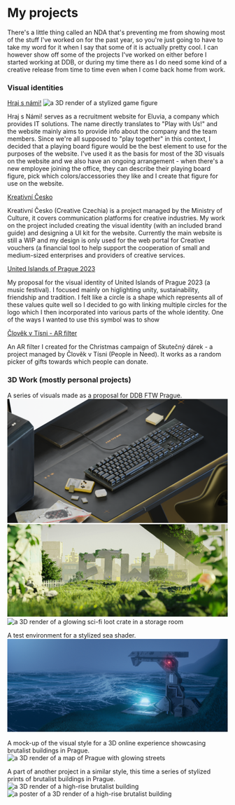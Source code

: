 # My projects

There's a little thing called an NDA that's preventing me from showing most of the stuff I've worked on for the past year, so you're just going to have to take my word for it when I say that some of it is actually pretty cool. I can however show off some of the projects I've worked on either before I started working at DDB, or during my time there as I do need some kind of a creative release from time to time even when I come back home from work. 


### Visual identities
[Hraj s námi!](https://www.morys.studio/portfolio-collections/my-portfolio/project-title-4-1-8de6e8-1)
![a 3D render of a stylized game figure](https://static.wixstatic.com/media/c5b70a_3208d32437474d7ca8b382f30af17624~mv2.jpg/v1/fill/w_1920,h_1011,fp_0.50_0.50,q_85/c5b70a_3208d32437474d7ca8b382f30af17624~mv2.jpg) 

Hraj s Námi! serves as a recruitment website for Eluvia, a company which provides IT solutions. The name directly translates to "Play with Us!" and the website mainly aims to provide info about the company and the team members. Since we're all supposed to "play together" in this context, I decided that a playing board figure would be the best element to use for the purposes of the website. I've used it as the basis for most of the 3D visuals on the website and we also have an ongoing arrangement - when there's a new employee joining the office, they can describe their playing board figure, pick which colors/accessories they like and I create that figure for use on the website.

[Kreativní Česko](https://www.morys.studio/portfolio-collections/my-portfolio/project-title-4-1)

Kreativní Česko (Creative Czechia) is a project managed by the Ministry of Culture, it covers communication platforms for creative industries. My work on the project included creating the visual identity (with an included brand guide) and designing a UI kit for the website. Currently the main website is still a WIP and my design is only used for the web portal for Creative vouchers (a financial tool to help support the cooperation of small and medium-sized enterprises and providers of creative services.

[United Islands of Prague 2023](https://www.morys.studio/portfolio-collections/my-portfolio/project-title-2)

My proposal for the visual identity of United Islands of Prague 2023 (a music festival). I focused mainly on higlighting unity, sustainability, friendship and tradition. I felt like a circle is a shape which represents all of these values quite well so I decided to go with linking multiple circles for the logo which I then incorporated into various parts of the whole identity. One of the ways I wanted to use this symbol was to show 

[Člověk v Tísni - AR filter](https://www.morys.studio/portfolio-collections/my-portfolio/project-title-4)

An AR filter I created for the Christmas campaign of Skutečný dárek - a project managed by Člověk v Tísni (People in Need). It works as a random picker of gifts towards which people can donate.

### 3D Work (mostly personal projects)

A series of visuals made as a proposal for DDB FTW Prague.
![a 3D render of a stylized keyboard](https://github.com/fmorys/english-for-designers/blob/main/KEYBOARD.png?raw=true) 
![a 3D render of a post-apocalyptic city](https://github.com/fmorys/english-for-designers/blob/main/CITY.jpg?raw=true)
![a 3D render of a glowing sci-fi loot crate in a storage room](https://github.com/fmorys/english-for-designers/blob/main/RENDERDDB.png?raw=true)

A test environment for a stylized sea shader.
![a 3D render of a night time scene of a glowing sci-fi machine on the sea shore](https://github.com/fmorys/english-for-designers/blob/main/Night.jpg?raw=true)

A mock-up of the visual style for a 3D online experience showcasing brutalist buildings in Prague.
![a 3D render of a map of Prague with glowing streets](https://github.com/fmorys/english-for-designers/blob/main/PRAGUE%20RENDER.png?raw=true)

A part of another project in a similar style, this time a series of stylized prints of brutalist buildings in Prague.
![a 3D render of a high-rise brutalist building](https://github.com/fmorys/english-for-designers/blob/main/CENTROTEXV2.png?raw=true)
![a poster of a 3D render of a high-rise brutalist building](https://github.com/fmorys/english-for-designers/blob/main/brutworksposter.png?raw=true)